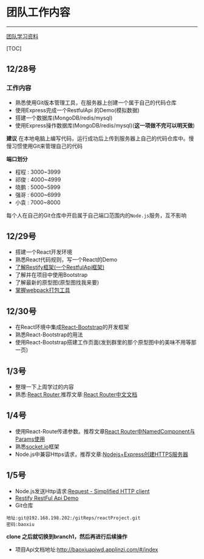 # 团队工作内容

---

[团队学习资料](https://github.com/junliangyuan/work/blob/master/study.md)

[TOC]

## 12/28号

### 工作内容

- 熟悉使用Git版本管理工具，在服务器上创建一个属于自己的代码仓库
- 使用Express完成一个RestfulApi 的Demo(模拟数据)
- 搭建一个数据库(MongoDB/redis/mysql)
- 使用Express操作数据库(MongoDB/redis/mysql)(**这一项做不完可以明天做**)

**建议**
在本地电脑上编写代码，运行成功后上传到服务器上自己的代码仓库中。慢慢习惯使用Git来管理自己的代码

**端口划分**

- 程程 : 3000~3999
- 祁俊 : 4000~4999
- 晓鹏 : 5000~5999
- 强哥 : 6000~6999
- 小袁 : 7000~8000

每个人在自己的Git仓库中开启属于自己端口范围内的`Node.js`服务，互不影响

## 12/29号

- 搭建一个React开发环境
- 熟悉React代码规则，写一个React的Demo
- [了解Restify框架(一个RestfulApi框架)](https://segmentfault.com/a/1190000000369308)
- 了解并在项目中使用Bootstrap
- 了解最新的原型图(原型图找我来要)
- [掌握webpack打包工具](http://blog.csdn.net/yczz/article/details/49250623)

## 12/30号

- 在React环境中集成[React-Bootstrap](https://github.com/react-bootstrap/react-bootstrap)的开发框架
- 熟悉React-Bootstrap的用法
- 使用React-Bootstrap搭建工作页面(发到群里的那个原型图中的美味不用等那一页)


## 1/3号

- 整理一下上周学过的内容
- 熟悉:[React Router](https://github.com/ReactTraining/react-router),推荐文章:[React Router中文文档](https://react-guide.github.io/react-router-cn/docs/Introduction.html)

## 1/4号

- 使用React-Route传递参数。推荐文章[React Router中NamedComponent与Params使用](https://segmentfault.com/a/1190000006184583)
- 熟悉[socket.io](https://github.com/socketio/socket.io)框架
- Node.js中兼容Https请求，推荐文章:[Nodejs+Express创建HTTPS服务器](http://www.jianshu.com/p/853099ae2edd)


## 1/5号

- Node.js发送Http请求:[Request - Simplified HTTP client](https://github.com/request/request)
- [Restify RestFul Api Demo](https://github.com/junliangyuan/restify-api)
- Git仓库

```
地址:git@192.168.198.202:/gitReps/reactProject.git
密码:baoxiu
```

**clone 之后就切换到branch1，然后再进行后续操作**
- 项目Api文档地址:http://baoxiuapiwd.applinzi.com/#/index
